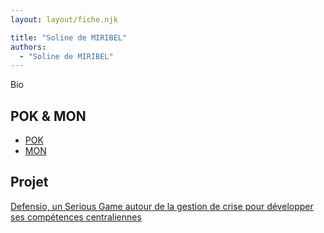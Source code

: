```yaml
---
layout: layout/fiche.njk

title: "Soline de MIRIBEL"
authors:
  - "Soline de MIRIBEL"
---
```


Bio

## POK & MON

- [POK](./pok)
- [MON](./mon)

## Projet

[Defensio, un Serious Game autour de la gestion de crise pour développer ses compétences centraliennes](../_projets/Defensio)